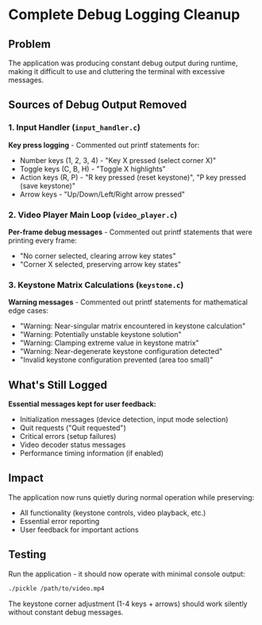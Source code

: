 # Complete Debug Logging Cleanup

## Problem
The application was producing constant debug output during runtime, making it difficult to use and cluttering the terminal with excessive messages.

## Sources of Debug Output Removed

### 1. Input Handler (`input_handler.c`)
**Key press logging** - Commented out printf statements for:
- Number keys (1, 2, 3, 4) - "Key X pressed (select corner X)"
- Toggle keys (C, B, H) - "Toggle X highlights"  
- Action keys (R, P) - "R key pressed (reset keystone)", "P key pressed (save keystone)"
- Arrow keys - "Up/Down/Left/Right arrow pressed"

### 2. Video Player Main Loop (`video_player.c`)  
**Per-frame debug messages** - Commented out printf statements that were printing every frame:
- "No corner selected, clearing arrow key states"
- "Corner X selected, preserving arrow key states"

### 3. Keystone Matrix Calculations (`keystone.c`)
**Warning messages** - Commented out printf statements for mathematical edge cases:
- "Warning: Near-singular matrix encountered in keystone calculation"
- "Warning: Potentially unstable keystone solution" 
- "Warning: Clamping extreme value in keystone matrix"
- "Warning: Near-degenerate keystone configuration detected"
- "Invalid keystone configuration prevented (area too small)"

## What's Still Logged

**Essential messages kept for user feedback:**
- Initialization messages (device detection, input mode selection)
- Quit requests ("Quit requested")
- Critical errors (setup failures)
- Video decoder status messages
- Performance timing information (if enabled)

## Impact

The application now runs quietly during normal operation while preserving:
- All functionality (keystone controls, video playback, etc.)
- Essential error reporting
- User feedback for important actions

## Testing

Run the application - it should now operate with minimal console output:
```bash
./pickle /path/to/video.mp4
```

The keystone corner adjustment (1-4 keys + arrows) should work silently without constant debug messages.